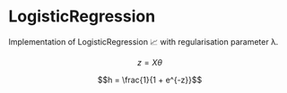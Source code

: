 # LogisticRegression
Implementation of LogisticRegression 📈 with regularisation parameter λ.


$$z = X \theta$$


$$h = \frac{1}{1 + e^{-z}}$$
